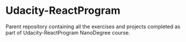 # Udacity-ReactProgram

Parent repository containing all the exercises and projects completed as part of Udacity-ReactProgram NanoDegree course.
